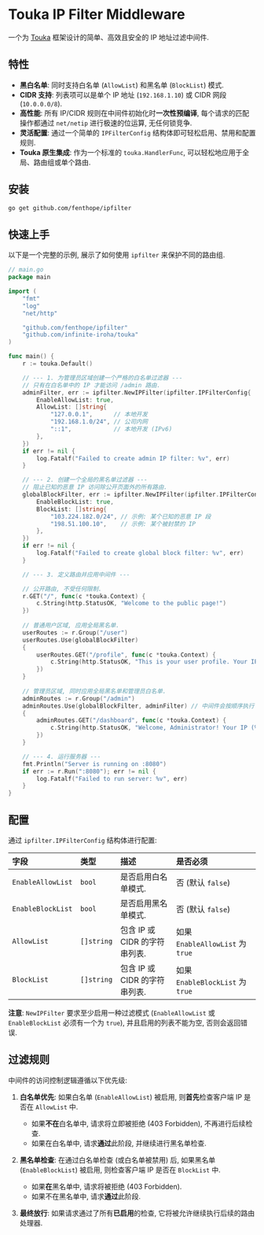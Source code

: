 # Touka IP Filter Middleware

一个为 [Touka](https://github.com/infinite-iroha/touka) 框架设计的简单、高效且安全的 IP 地址过滤中间件.

## 特性

-   **黑白名单**: 同时支持白名单 (`AllowList`) 和黑名单 (`BlockList`) 模式.
-   **CIDR 支持**: 列表项可以是单个 IP 地址 (`192.168.1.10`) 或 CIDR 网段 (`10.0.0.0/8`).
-   **高性能**: 所有 IP/CIDR 规则在中间件初始化时**一次性预编译**, 每个请求的匹配操作都通过 `net/netip` 进行极速的位运算, 无任何锁竞争.
-   **灵活配置**: 通过一个简单的 `IPFilterConfig` 结构体即可轻松启用、禁用和配置规则.
-   **Touka 原生集成**: 作为一个标准的 `touka.HandlerFunc`, 可以轻松地应用于全局、路由组或单个路由.

## 安装

```bash
go get github.com/fenthope/ipfilter
```

## 快速上手

以下是一个完整的示例, 展示了如何使用 `ipfilter` 来保护不同的路由组.

```go
// main.go
package main

import (
	"fmt"
	"log"
	"net/http"

	"github.com/fenthope/ipfilter"
	"github.com/infinite-iroha/touka"
)

func main() {
	r := touka.Default()

	// --- 1. 为管理员区域创建一个严格的白名单过滤器 ---
	// 只有在白名单中的 IP 才能访问 /admin 路由.
	adminFilter, err := ipfilter.NewIPFilter(ipfilter.IPFilterConfig{
		EnableAllowList: true,
		AllowList: []string{
			"127.0.0.1",      // 本地开发
			"192.168.1.0/24", // 公司内网
			"::1",            // 本地开发 (IPv6)
		},
	})
	if err != nil {
		log.Fatalf("Failed to create admin IP filter: %v", err)
	}

	// --- 2. 创建一个全局的黑名单过滤器 ---
	// 阻止已知的恶意 IP 访问除公开页面外的所有路由.
	globalBlockFilter, err := ipfilter.NewIPFilter(ipfilter.IPFilterConfig{
		EnableBlockList: true,
		BlockList: []string{
			"103.224.182.0/24", // 示例: 某个已知的恶意 IP 段
			"198.51.100.10",    // 示例: 某个被封禁的 IP
		},
	})
	if err != nil {
		log.Fatalf("Failed to create global block filter: %v", err)
	}

	// --- 3. 定义路由并应用中间件 ---

	// 公开路由, 不受任何限制.
	r.GET("/", func(c *touka.Context) {
		c.String(http.StatusOK, "Welcome to the public page!")
	})
	
	// 普通用户区域, 应用全局黑名单.
	userRoutes := r.Group("/user")
	userRoutes.Use(globalBlockFilter)
	{
		userRoutes.GET("/profile", func(c *touka.Context) {
			c.String(http.StatusOK, "This is your user profile. Your IP (%s) is not blocked.", c.ClientIP())
		})
	}
	
	// 管理员区域, 同时应用全局黑名单和管理员白名单.
	adminRoutes := r.Group("/admin")
	adminRoutes.Use(globalBlockFilter, adminFilter) // 中间件会按顺序执行
	{
		adminRoutes.GET("/dashboard", func(c *touka.Context) {
			c.String(http.StatusOK, "Welcome, Administrator! Your IP (%s) is whitelisted.", c.ClientIP())
		})
	}

	// --- 4. 运行服务器 ---
	fmt.Println("Server is running on :8080")
	if err := r.Run(":8080"); err != nil {
		log.Fatalf("Failed to run server: %v", err)
	}
}
```

## 配置

通过 `ipfilter.IPFilterConfig` 结构体进行配置:

| 字段 | 类型 | 描述 | 是否必须 |
| :--- | :--- | :--- | :--- |
| `EnableAllowList` | `bool` | 是否启用白名单模式. | 否 (默认 `false`) |
| `EnableBlockList` | `bool` | 是否启用黑名单模式. | 否 (默认 `false`) |
| `AllowList` | `[]string` | 包含 IP 或 CIDR 的字符串列表. | 如果 `EnableAllowList` 为 `true` |
| `BlockList` | `[]string` | 包含 IP 或 CIDR 的字符串列表. | 如果 `EnableBlockList` 为 `true` |

**注意**: `NewIPFilter` 要求至少启用一种过滤模式 (`EnableAllowList` 或 `EnableBlockList` 必须有一个为 `true`), 并且启用的列表不能为空, 否则会返回错误.

## 过滤规则

中间件的访问控制逻辑遵循以下优先级:

1.  **白名单优先**: 如果白名单 (`EnableAllowList`) 被启用, 则**首先**检查客户端 IP 是否在 `AllowList` 中.
    *   如果**不在**白名单中, 请求将立即被拒绝 (403 Forbidden), 不再进行后续检查.
    *   如果在白名单中, 请求**通过**此阶段, 并继续进行黑名单检查.

2.  **黑名单检查**: 在通过白名单检查 (或白名单被禁用) 后, 如果黑名单 (`EnableBlockList`) 被启用, 则检查客户端 IP 是否在 `BlockList` 中.
    *   如果**在**黑名单中, 请求将被拒绝 (403 Forbidden).
    *   如果不在黑名单中, 请求**通过**此阶段.

3.  **最终放行**: 如果请求通过了所有**已启用**的检查, 它将被允许继续执行后续的路由处理器.